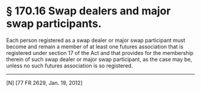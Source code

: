 # § 170.16   Swap dealers and major swap participants.

Each person registered as a swap dealer or major swap participant must become and remain a member of at least one futures association that is registered under section 17 of the Act and that provides for the membership therein of such swap dealer or major swap participant, as the case may be, unless no such futures association is so registered.



---

[N] [77 FR 2629, Jan. 19, 2012]




